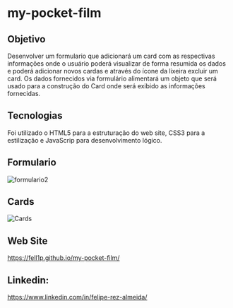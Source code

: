 ﻿# my-pocket-film

## Objetivo

Desenvolver um formulario que adicionará um card com as respectivas informações onde o usuário poderá visualizar de forma resumida os dados e poderá adicionar novos cardas e através do ícone da lixeira excluir um card.
Os dados fornecidos via formulário alimentará um objeto que será usado para a construção do Card onde será exibido as informações fornecidas.

## Tecnologias

Foi utilizado o HTML5 para a estruturação do web site, CSS3 para a estilização e JavaScrip para desenvolvimento lógico.

## Formulario

![formulario2](https://user-images.githubusercontent.com/99513670/194970233-88a469f7-3c53-45a4-ba14-02a408b35832.PNG)

## Cards

![Cards](https://user-images.githubusercontent.com/99513670/194970250-e5e02c43-5829-467b-b058-473a38c3c0d7.PNG)

## Web Site

https://fell1p.github.io/my-pocket-film/

## Linkedin: 

https://www.linkedin.com/in/felipe-rez-almeida/
